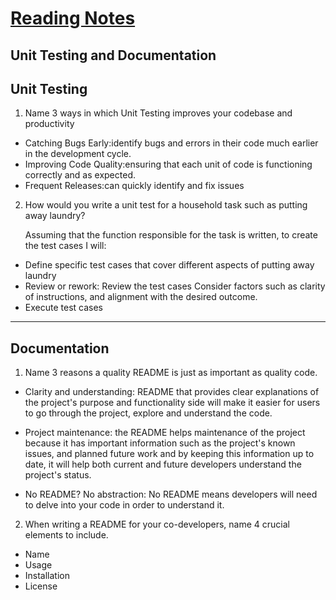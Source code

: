 # [Reading Notes](./README.md)

## Unit Testing and Documentation

## Unit Testing
1. Name 3 ways in which Unit Testing improves your codebase and productivity

- Catching Bugs Early:identify bugs and errors in their code much earlier in the development cycle.
- Improving Code Quality:ensuring that each unit of code is functioning correctly and as expected.
- Frequent Releases:can quickly identify and fix issues

2. How would you write a unit test for a household task such as putting away laundry?

    Assuming that the function responsible for the task is written, to create the test cases I will:

- Define specific test cases that cover different aspects of putting away laundry
- Review or rework: Review the test cases Consider factors such as clarity of instructions, and alignment with the desired outcome.
- Execute test cases

---
## Documentation

 1. Name 3 reasons a quality README is just as important as quality code.

 - Clarity and understanding:  README that provides clear explanations of the project's purpose and functionality side will make it easier for users to go through the project, explore and understand the code.

- Project maintenance: the README helps maintenance of the project because it has important information such as the project's known issues, and planned future work and by keeping this information up to date, it will help both current and future developers understand the project's status.

- No README? No abstraction: No README means developers will need to delve into your code in order to understand it.

2. When writing a README for your co-developers, name 4 crucial elements to include.
- Name
- Usage
- Installation
- License
